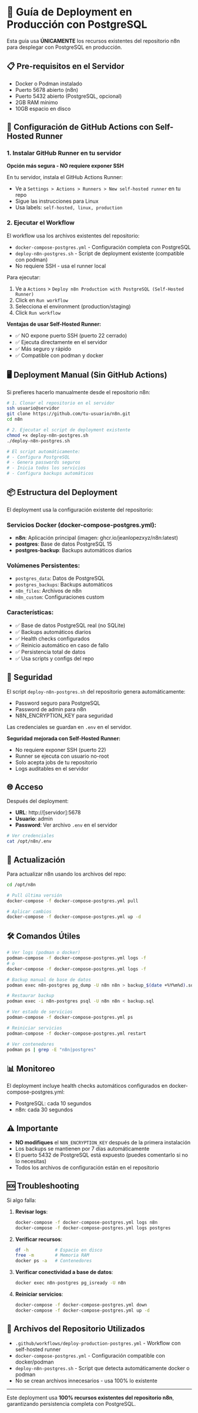 # 🚀 Guía de Deployment en Producción con PostgreSQL

Esta guía usa **ÚNICAMENTE** los recursos existentes del repositorio n8n para desplegar con PostgreSQL en producción.

## 📋 Pre-requisitos en el Servidor

- Docker o Podman instalado
- Puerto 5678 abierto (n8n)
- Puerto 5432 abierto (PostgreSQL, opcional)
- 2GB RAM mínimo
- 10GB espacio en disco

## 🔧 Configuración de GitHub Actions con Self-Hosted Runner

### 1. Instalar GitHub Runner en tu servidor

**Opción más segura - NO requiere exponer SSH**

En tu servidor, instala el GitHub Actions Runner:
- Ve a `Settings > Actions > Runners > New self-hosted runner` en tu repo
- Sigue las instrucciones para Linux
- Usa labels: `self-hosted, linux, production`

### 2. Ejecutar el Workflow

El workflow usa los archivos existentes del repositorio:
- `docker-compose-postgres.yml` - Configuración completa con PostgreSQL
- `deploy-n8n-postgres.sh` - Script de deployment existente (compatible con podman)
- No requiere SSH - usa el runner local

Para ejecutar:

1. Ve a `Actions` > `Deploy n8n Production with PostgreSQL (Self-Hosted Runner)`
2. Click en `Run workflow`
3. Selecciona el environment (production/staging)
4. Click `Run workflow`

**Ventajas de usar Self-Hosted Runner:**
- ✅ NO expone puerto SSH (puerto 22 cerrado)
- ✅ Ejecuta directamente en el servidor
- ✅ Más seguro y rápido
- ✅ Compatible con podman y docker

## 🖥️ Deployment Manual (Sin GitHub Actions)

Si prefieres hacerlo manualmente desde el repositorio n8n:

```bash
# 1. Clonar el repositorio en el servidor
ssh usuario@servidor
git clone https://github.com/tu-usuario/n8n.git
cd n8n

# 2. Ejecutar el script de deployment existente
chmod +x deploy-n8n-postgres.sh
./deploy-n8n-postgres.sh

# El script automáticamente:
# - Configura PostgreSQL
# - Genera passwords seguros
# - Inicia todos los servicios
# - Configura backups automáticos
```

## 📦 Estructura del Deployment

El deployment usa la configuración existente del repositorio:

### Servicios Docker (docker-compose-postgres.yml):
- **n8n**: Aplicación principal (imagen: ghcr.io/jeanlopezxyz/n8n:latest)
- **postgres**: Base de datos PostgreSQL 15
- **postgres-backup**: Backups automáticos diarios

### Volúmenes Persistentes:
- `postgres_data`: Datos de PostgreSQL
- `postgres_backups`: Backups automáticos
- `n8n_files`: Archivos de n8n
- `n8n_custom`: Configuraciones custom

### Características:
- ✅ Base de datos PostgreSQL real (no SQLite)
- ✅ Backups automáticos diarios
- ✅ Health checks configurados
- ✅ Reinicio automático en caso de fallo
- ✅ Persistencia total de datos
- ✅ Usa scripts y configs del repo

## 🔐 Seguridad

El script `deploy-n8n-postgres.sh` del repositorio genera automáticamente:
- Password seguro para PostgreSQL
- Password de admin para n8n
- N8N_ENCRYPTION_KEY para seguridad

Las credenciales se guardan en `.env` en el servidor.

**Seguridad mejorada con Self-Hosted Runner:**
- No requiere exponer SSH (puerto 22)
- Runner se ejecuta con usuario no-root
- Solo acepta jobs de tu repositorio
- Logs auditables en el servidor

## 🌐 Acceso

Después del deployment:
- **URL**: http://[servidor]:5678
- **Usuario**: admin
- **Password**: Ver archivo `.env` en el servidor

```bash
# Ver credenciales
cat /opt/n8n/.env
```

## 🔄 Actualización

Para actualizar n8n usando los archivos del repo:

```bash
cd /opt/n8n

# Pull última versión
docker-compose -f docker-compose-postgres.yml pull

# Aplicar cambios
docker-compose -f docker-compose-postgres.yml up -d
```

## 🛠️ Comandos Útiles

```bash
# Ver logs (podman o docker)
podman-compose -f docker-compose-postgres.yml logs -f
# o
docker-compose -f docker-compose-postgres.yml logs -f

# Backup manual de base de datos
podman exec n8n-postgres pg_dump -U n8n n8n > backup_$(date +%Y%m%d).sql

# Restaurar backup
podman exec -i n8n-postgres psql -U n8n n8n < backup.sql

# Ver estado de servicios
podman-compose -f docker-compose-postgres.yml ps

# Reiniciar servicios
podman-compose -f docker-compose-postgres.yml restart

# Ver contenedores
podman ps | grep -E "n8n|postgres"
```

## 📊 Monitoreo

El deployment incluye health checks automáticos configurados en docker-compose-postgres.yml:
- PostgreSQL: cada 10 segundos
- n8n: cada 30 segundos

## ⚠️ Importante

- **NO modifiques** el `N8N_ENCRYPTION_KEY` después de la primera instalación
- Los backups se mantienen por 7 días automáticamente
- El puerto 5432 de PostgreSQL está expuesto (puedes comentarlo si no lo necesitas)
- Todos los archivos de configuración están en el repositorio

## 🆘 Troubleshooting

Si algo falla:

1. **Revisar logs**:
   ```bash
   docker-compose -f docker-compose-postgres.yml logs n8n
   docker-compose -f docker-compose-postgres.yml logs postgres
   ```

2. **Verificar recursos**:
   ```bash
   df -h          # Espacio en disco
   free -m        # Memoria RAM
   docker ps -a   # Contenedores
   ```

3. **Verificar conectividad a base de datos**:
   ```bash
   docker exec n8n-postgres pg_isready -U n8n
   ```

4. **Reiniciar servicios**:
   ```bash
   docker-compose -f docker-compose-postgres.yml down
   docker-compose -f docker-compose-postgres.yml up -d
   ```

## 📁 Archivos del Repositorio Utilizados

- `.github/workflows/deploy-production-postgres.yml` - Workflow con self-hosted runner
- `docker-compose-postgres.yml` - Configuración compatible con docker/podman
- `deploy-n8n-postgres.sh` - Script que detecta automáticamente docker o podman
- No se crean archivos innecesarios - usa 100% lo existente

---

Este deployment usa **100% recursos existentes del repositorio n8n**, garantizando persistencia completa con PostgreSQL.